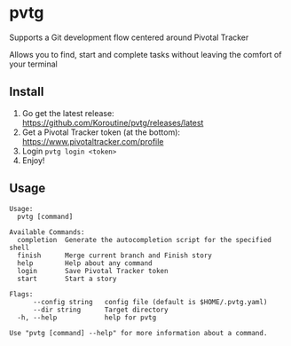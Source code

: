# pvtg

Supports a Git development flow centered around Pivotal Tracker

Allows you to find, start and complete tasks without leaving the comfort of your terminal

## Install

1. Go get the latest release: https://github.com/Koroutine/pvtg/releases/latest
2. Get a Pivotal Tracker token (at the bottom): https://www.pivotaltracker.com/profile
3. Login `pvtg login <token>`
4. Enjoy!

## Usage

```
Usage:
  pvtg [command]

Available Commands:
  completion  Generate the autocompletion script for the specified shell
  finish      Merge current branch and Finish story
  help        Help about any command
  login       Save Pivotal Tracker token
  start       Start a story

Flags:
      --config string   config file (default is $HOME/.pvtg.yaml)
      --dir string      Target directory
  -h, --help            help for pvtg

Use "pvtg [command] --help" for more information about a command.
```
